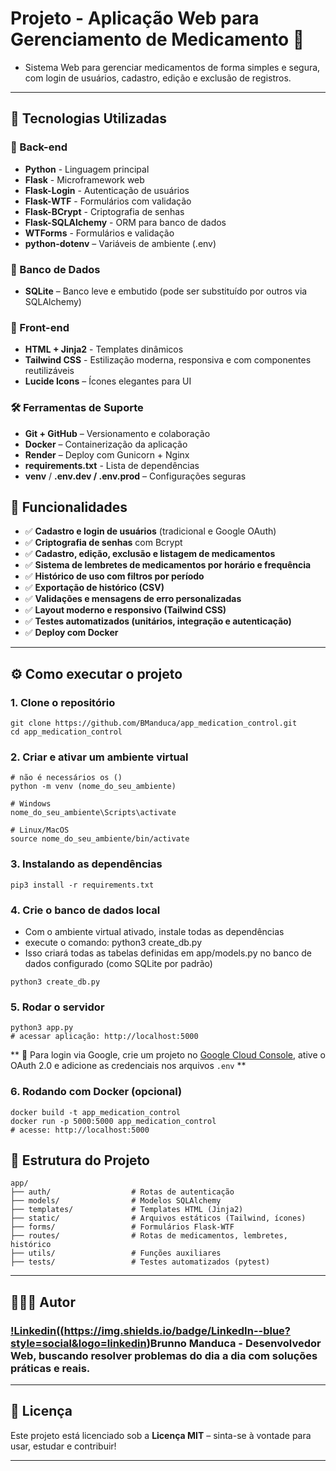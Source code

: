 # Projeto - Aplicação Web para Gerenciamento de Medicamento 💊

- Sistema Web para gerenciar medicamentos de forma simples e segura, com login de usuários, cadastro, edição e exclusão de registros.

---

## 🚀 Tecnologias Utilizadas

### 🧠 Back-end

- **Python** - Linguagem principal
- **Flask** - Microframework web
- **Flask-Login** - Autenticação de usuários
- **Flask-WTF** - Formulários com validação
- **Flask-BCrypt** - Criptografia de senhas
- **Flask-SQLAlchemy** - ORM para banco de dados
- **WTForms** - Formulários e validação
- **python-dotenv** – Variáveis de ambiente (.env)

### 💾 Banco de Dados

- **SQLite** – Banco leve e embutido (pode ser substituído por outros via SQLAlchemy)

### 🎨 Front-end

- **HTML + Jinja2** - Templates dinâmicos
- **Tailwind CSS** - Estilização moderna, responsiva e com componentes reutilizáveis
- **Lucide Icons** – Ícones elegantes para UI

### 🛠️ Ferramentas de Suporte

- **Git + GitHub** – Versionamento e colaboração
- **Docker** – Containerização da aplicação
- **Render** – Deploy com Gunicorn + Nginx
- **requirements.txt** - Lista de dependências
- **venv** / **.env.dev / .env.prod** – Configurações seguras

## 🧪 Funcionalidades

- ✅ **Cadastro e login de usuários** (tradicional e Google OAuth)
- ✅ **Criptografia de senhas** com Bcrypt
- ✅ **Cadastro, edição, exclusão e listagem de medicamentos**
- ✅ **Sistema de lembretes de medicamentos por horário e frequência**
- ✅ **Histórico de uso com filtros por período**
- ✅ **Exportação de histórico (CSV)**
- ✅ **Validações e mensagens de erro personalizadas**
- ✅ **Layout moderno e responsivo (Tailwind CSS)**
- ✅ **Testes automatizados (unitários, integração e autenticação)**
- ✅ **Deploy com Docker**

---

## ⚙️ Como executar o projeto

### 1. Clone o repositório

```
git clone https://github.com/BManduca/app_medication_control.git
cd app_medication_control
```

### 2. Criar e ativar um ambiente virtual

```
# não é necessários os ()
python -m venv (nome_do_seu_ambiente)

# Windows
nome_do_seu_ambiente\Scripts\activate

# Linux/MacOS
source nome_do_seu_ambiente/bin/activate
```

### 3. Instalando as dependências

```
pip3 install -r requirements.txt
```

### 4. Crie o banco de dados local
* Com o ambiente virtual ativado, instale todas as dependências
* execute o comando: python3 create_db.py
* Isso criará todas as tabelas definidas em app/models.py no banco de dados configurado (como SQLite por padrão)

```
python3 create_db.py
```

### 5. Rodar o servidor

```
python3 app.py
# acessar aplicação: http://localhost:5000
```

** 🔐 Para login via Google, crie um projeto no [Google Cloud Console](https://console.cloud.google.com), ative o OAuth 2.0 e adicione as credenciais nos arquivos `.env` **

### 6. Rodando com Docker (opcional)

```
docker build -t app_medication_control
docker run -p 5000:5000 app_medication_control
# acesse: http://localhost:5000
```

## 📁 Estrutura do Projeto

```
app/
├── auth/                  # Rotas de autenticação
├── models/                # Modelos SQLAlchemy
├── templates/             # Templates HTML (Jinja2)
├── static/                # Arquivos estáticos (Tailwind, ícones)
├── forms/                 # Formulários Flask-WTF
├── routes/                # Rotas de medicamentos, lembretes, histórico
├── utils/                 # Funções auxiliares
├── tests/                 # Testes automatizados (pytest)
```

---

## 👨🏻‍💻 Autor

### [!Linkedin((https://img.shields.io/badge/LinkedIn--blue?style=social&logo=linkedin)](https://www.linkedin.com/in/brunnomanduca/)**Brunno Manduca** - Desenvolvedor Web, buscando resolver problemas do dia a dia com soluções práticas e reais.

---

## 📝 Licença

Este projeto está licenciado sob a **Licença MIT** – sinta-se à vontade para usar, estudar e contribuir!

---
